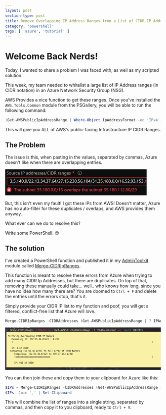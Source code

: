 ```yaml
---
layout: post
section-type: post
title: Remove Overlapping IP Address Ranges from a List of CIDR IP Addresses
category: 'powershell'
tags: [ 'azure', 'tutorial' ]
---
```


# Welcome Back Nerds!

Today, I wanted to share a problem I was faced with, as well as my scripted solution.

This week, my team needed to whitelist a large list of IP Address ranges (in CIDR notation) in an Azure Network Security Group (NSG).

AWS Provides a nice function to get these ranges. Once you've installed the `AWS.Tools.Common` module from the PSGallery, you will be able to run the following command:

```powershell
(Get-AWSPublicIpAddressRange | Where-Object IpAddressFormat -eq 'IPv4').IpPrefix
```

This will give you ALL of AWS's public-facing Infrastructure IP CIDR Ranges.

## The Problem

The issue is this, when pasting in the values, separated by commas, Azure doesn't like when there are overlapping entries.

![](/img/posts/azure_cidr_overlap_error.png)

But, this isn't even my fault! I got these IPs from AWS! Doesn't matter, Azure has no auto-filter for these duplicates / overlaps, and AWS provides them anyway.

What ever can we do to resolve this?

Write some PowerShell. 😊

## The solution

I've created a PowerShell function and published it in my [AdminToolkit](https://github.com/matthewjdegarmo/AdminToolkit) module called [Merge-CIDRIpRanges](https://github.com/matthewjdegarmo/AdminToolkit/blob/master/Functions/Public/Merge-CIDRIpRanges.ps1).

This function is meant to resolve these errors from Azure when trying to add many CIDR Ip Addresses, but there are duplicates. On top of that, removing these manually could take... well.. who knows how long, since you have no idea how many there are? You are doomed to `Ctrl + F` and delete the entries until the errors stop, that's it.

Simply provide your CIDR IP list to my function and poof, you will get a filtered, conflict-free list that Azure will love.

```PowerShell
Merge-CIDRIpRanges -CIDRAddresses (Get-AWSPublicIpAddressRange | ? IPAddressFormat -eq 'ipv4').IpPrefix
```

![](/img/posts/merge-cidripranges_progress.jpg)

You can then join these and copy them to your clipboard for Azure like this:

```powershell
$IPs = Merge-CIDRIpRanges -CIDRAddresses (Get-AWSPublicIpAddressRange -Region ca-central-1 | ? IPAddressFormat -eq 'ipv4').IpPrefix
$IPs -Join ',' | Set-Clipboard
```

This will combine the list of ranges into a single string, separated by commas, and then copy it to you clipboard, ready to `Ctrl + V`.

## 